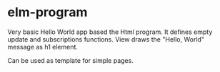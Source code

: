 # elm-program
Very basic Hello World app based the Html program. It defines empty update and subscriptions functions. View draws the "Hello, World" message as h1 element. 

Can be used as template for simple pages.
